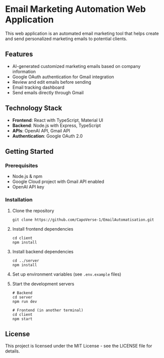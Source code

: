 # Email Marketing Automation Web Application

This web application is an automated email marketing tool that helps create and send personalized marketing emails to potential clients.

## Features

- AI-generated customized marketing emails based on company information
- Google OAuth authentication for Gmail integration
- Review and edit emails before sending
- Email tracking dashboard
- Send emails directly through Gmail

## Technology Stack

- **Frontend**: React with TypeScript, Material UI
- **Backend**: Node.js with Express, TypeScript
- **APIs**: OpenAI API, Gmail API
- **Authentication**: Google OAuth 2.0

## Getting Started

### Prerequisites

- Node.js & npm
- Google Cloud project with Gmail API enabled
- OpenAI API key

### Installation

1. Clone the repository
   ```
   git clone https://github.com/CapoVerse-1/EmailAutomatisation.git
   ```

2. Install frontend dependencies
   ```
   cd client
   npm install
   ```

3. Install backend dependencies
   ```
   cd ../server
   npm install
   ```

4. Set up environment variables (see `.env.example` files)

5. Start the development servers
   ```
   # Backend
   cd server
   npm run dev
   
   # Frontend (in another terminal)
   cd client
   npm start
   ```

## License

This project is licensed under the MIT License - see the LICENSE file for details.
